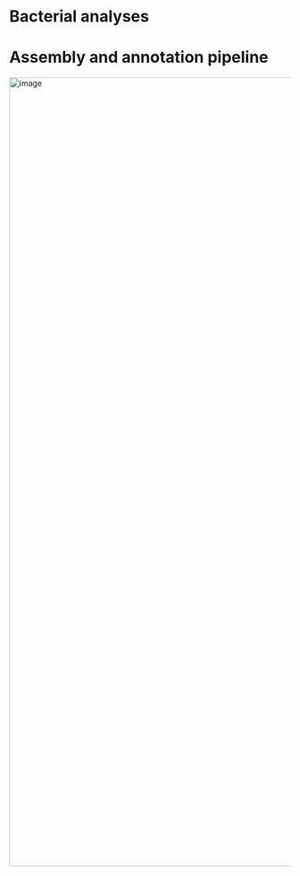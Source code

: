 # Bacterial analyses

# Assembly and annotation pipeline
<img width="1411" alt="image" src="https://github.com/user-attachments/assets/0b30ee19-f7e8-4a9c-8c02-f76a11b6a19f">
